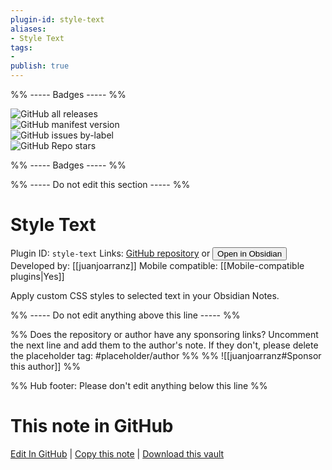 ```yaml
---
plugin-id: style-text
aliases:
- Style Text
tags: 
- 
publish: true
---
```


%% ----- Badges ----- %%

![GitHub all releases](https://img.shields.io/github/downloads/juanjoarranz/style-text-obsidian-plugin/total?color=573E7A&logo=github&style=for-the-badge)   
![GitHub manifest version](https://img.shields.io/github/manifest-json/v/juanjoarranz/style-text-obsidian-plugin?color=573E7A&logo=github&style=for-the-badge)   
![GitHub issues by-label](https://img.shields.io/github/issues/juanjoarranz/style-text-obsidian-plugin/help%20wanted?color=573E7A&logo=github&style=for-the-badge)   
![GitHub Repo stars](https://img.shields.io/github/stars/juanjoarranz/style-text-obsidian-plugin?color=573E7A&logo=github&style=for-the-badge)

%% ----- Badges ----- %%

%% ----- Do not edit this section ----- %%

# Style Text

Plugin ID: `style-text`
Links: [GitHub repository](https://github.com/juanjoarranz/style-text-obsidian-plugin) or [<button id=HH>Open in Obsidian</button>](obsidian://show-plugin?id=style-text)
Developed by: [[juanjoarranz]]
Mobile compatible: [[Mobile-compatible plugins|Yes]]

Apply custom CSS styles to selected text in your Obsidian Notes.

%% ----- Do not edit anything above this line ----- %% 

%% Does the repository or author have any sponsoring links? Uncomment the next line and add them to the author's note. If they don't, please delete the placeholder tag: #placeholder/author %%
%% ![[juanjoarranz#Sponsor this author]] %%

%% Hub footer: Please don't edit anything below this line %%

# This note in GitHub

<span class="git-footer">[Edit In GitHub](https://github.dev/obsidian-community/obsidian-hub/blob/main/02%20-%20Community%20Expansions/02.05%20All%20Community%20Expansions/Plugins/style-text.md "git-hub-edit-note") | [Copy this note](https://raw.githubusercontent.com/obsidian-community/obsidian-hub/main/02%20-%20Community%20Expansions/02.05%20All%20Community%20Expansions/Plugins/style-text.md "git-hub-copy-note") | [Download this vault](https://github.com/obsidian-community/obsidian-hub/archive/refs/heads/main.zip "git-hub-download-vault") </span>
